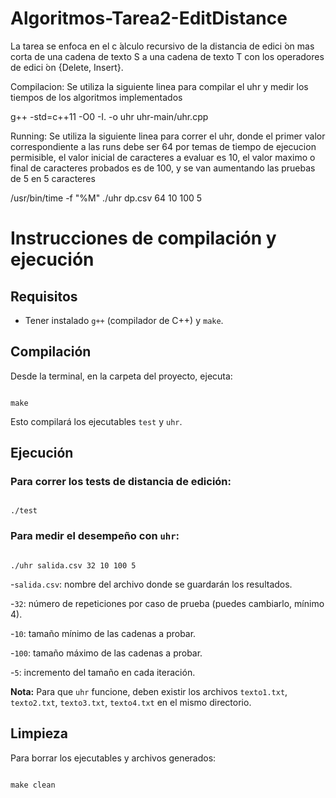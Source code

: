 # Algoritmos-Tarea2-EditDistance

La tarea se enfoca en el c ́alculo recursivo de la distancia de edici ́on mas corta de una cadena de texto S a una cadena de texto T con los operadores de edici ́on {Delete, Insert}.

Compilacion: Se utiliza la siguiente linea para compilar el uhr y medir los tiempos de los algoritmos implementados

g++ -std=c++11 -O0 -I. -o uhr uhr-main/uhr.cpp

Running: Se utiliza la siguiente linea para correr el uhr, donde el primer valor correspondiente a las runs debe ser 64 por temas de tiempo de ejecucion permisible, el valor inicial de caracteres a evaluar es 10, el valor maximo o final de caracteres probados es de 100, y se van aumentando las pruebas de 5 en 5 caracteres

/usr/bin/time -f "%M" ./uhr dp.csv 64 10 100 5


# Instrucciones de compilación y ejecución

## Requisitos

- Tener instalado `g++` (compilador de C++) y `make`.

## Compilación

Desde la terminal, en la carpeta del proyecto, ejecuta:

```

make

```

Esto compilará los ejecutables `test` y `uhr`.

## Ejecución

### Para correr los tests de distancia de edición:

```

./test

```

### Para medir el desempeño con `uhr`:

```

./uhr salida.csv 32 10 100 5

```

-`salida.csv`: nombre del archivo donde se guardarán los resultados.

-`32`: número de repeticiones por caso de prueba (puedes cambiarlo, mínimo 4).

-`10`: tamaño mínimo de las cadenas a probar.

-`100`: tamaño máximo de las cadenas a probar.

-`5`: incremento del tamaño en cada iteración.

**Nota:** Para que `uhr` funcione, deben existir los archivos `texto1.txt`, `texto2.txt`, `texto3.txt`, `texto4.txt` en el mismo directorio.

## Limpieza

Para borrar los ejecutables y archivos generados:

```

make clean

```
